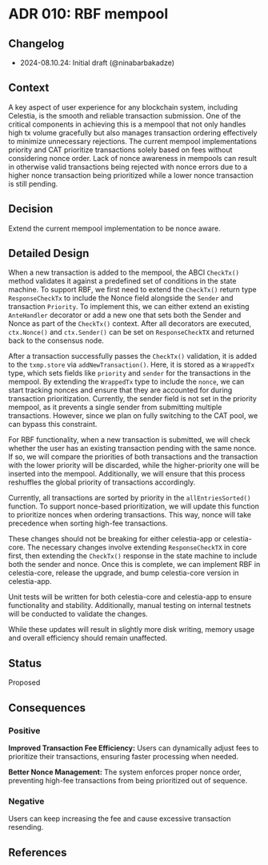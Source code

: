 # ADR 010: RBF mempool

## Changelog

- 2024-08.10.24: Initial draft (@ninabarbakadze)

## Context

A key aspect of user experience for any blockchain system, including Celestia, is the smooth and reliable transaction submission. One of the critical components in achieving this is a mempool that not only handles high tx volume gracefully but also manages transaction ordering effectively to minimize unnecessary rejections. The current mempool implementations priority and CAT prioritize transactions solely based on fees without considering nonce order. Lack of nonce awareness in mempools can result in otherwise valid transactions being rejected with nonce errors due to a higher nonce transaction being prioritized while a lower nonce transaction is still pending.

## Decision

Extend the current mempool implementation to be nonce aware.

## Detailed Design

When a new transaction is added to the mempool, the ABCI `CheckTx()` method validates it against a predefined set of conditions in the state machine. To support RBF, we first need to extend the `CheckTx()` return type `ResponseCheckTx` to include the Nonce field alongside the `Sender` and transaction `Priority`. To implement this, we can either extend an existing `AnteHandler` decorator or add a new one that sets both the Sender and Nonce as part of the `CheckTx()` context. After all decorators are executed, `ctx.Nonce()` and `ctx.Sender()` can be set on `ResponseCheckTX` and returned back to the consensus node.

After a transaction successfully passes the `CheckTx()` validation, it is added to the `txmp.store` via `addNewTransaction()`. Here, it is stored as a `WrappedTx` type, which sets fields like `priority` and `sender` for the transactions in the mempool. By extending the `WrappedTx` type to include the `nonce`, we can start tracking nonces and ensure that they are accounted for during transaction prioritization. Currently, the sender field is not set in the priority mempool, as it prevents a single sender from submitting multiple transactions. However, since we plan on  fully switching to the CAT pool, we can bypass this constraint.

For RBF functionality, when a new transaction is submitted, we will check whether the user has an existing transaction pending with the same nonce. If so, we will compare the priorities of both transactions and the transaction with the lower priority will be discarded, while the higher-priority one will be inserted into the mempool. Additionally, we will ensure that this process reshuffles the global priority of transactions accordingly.

Currently, all transactions are sorted by priority in the `allEntriesSorted()` function. To support nonce-based prioritization, we will update this function to prioritize nonces when ordering transactions. This way, nonce will take precedence when sorting high-fee transactions.

These changes should not be breaking for either celestia-app or celestia-core. The necessary changes involve extending `ResponseCheckTX` in core first, then extending the `CheckTx()` response in the state machine to include both the sender and nonce. Once this is complete, we can implement RBF in celestia-core, release the upgrade, and bump celestia-core version in celestia-app.

Unit tests will be written for both celestia-core and celestia-app to ensure functionality and stability. Additionally, manual testing on internal testnets will be conducted to validate the changes.

While these updates will result in slightly more disk writing, memory usage and overall efficiency should remain unaffected.

## Status

Proposed

## Consequences

### Positive

**Improved Transaction Fee Efficiency:** Users can dynamically adjust fees to prioritize their transactions, ensuring faster processing when needed.

**Better Nonce Management:** The system enforces proper nonce order, preventing high-fee transactions from being prioritized out of sequence.

### Negative

Users can keep increasing the fee and cause excessive transaction resending.

## References

